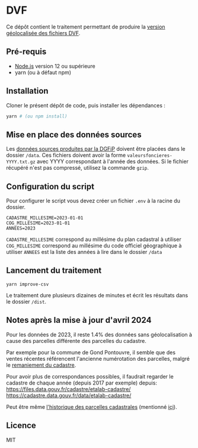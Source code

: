 # DVF

Ce dépôt contient le traitement permettant de produire la [version géolocalisée des fichiers DVF](https://www.data.gouv.fr/fr/datasets/demandes-de-valeurs-foncieres-geolocalisees/).

## Pré-requis

- [Node.js](https://nodejs.org) version 12 ou supérieure
- yarn (ou à défaut npm)

## Installation

Cloner le présent dépôt de code, puis installer les dépendances :

```bash
yarn # (ou npm install)
```

## Mise en place des données sources

Les [données sources produites par la DGFiP](https://www.data.gouv.fr/datasets/5c4ae55a634f4117716d5656) doivent être placées dans le dossier `/data`.
Ces fichiers doivent avoir la forme `valeursfoncieres-YYYY.txt.gz` avec YYYY correspondant à l'année des données. Si le fichier récupéré n'est pas compressé, utilisez la commande `gzip`.

## Configuration du script

Pour configurer le script vous devez créer un fichier `.env` à la racine du dossier.

```
CADASTRE_MILLESIME=2023-01-01
COG_MILLESIME=2023-01-01
ANNEES=2023
```

`CADASTRE_MILLESIME` correspond au millésime du plan cadastral à utiliser
`COG_MILLESIME` correspond au millésime du code officiel géographique à utiliser
`ANNEES` est la liste des années à lire dans le dossier `/data`

## Lancement du traitement

```
yarn improve-csv
```

Le traitement dure plusieurs dizaines de minutes et écrit les résultats dans le dossier `/dist`.

## Notes après la mise à jour d'avril 2024

Pour les données de 2023, il reste 1.4% des données sans géolocalisation à cause des parcelles différente
des parcelles du cadastre.

Par exemple pour la commune de Gond Pontouvre, il semble que des ventes récentes référencent
l'ancienne numérotation des parcelles, malgré le [remaniement du
cadastre](https://www.gond-pontouvre.fr/2021/03/09/remaniement-du-cadastre/).

Pour avoir plus de correspondances possibles, il faudrait regarder le cadastre de chaque année
(depuis 2017 par exemple) depuis:
https://files.data.gouv.fr/cadastre/etalab-cadastre/
https://cadastre.data.gouv.fr/data/etalab-cadastre/

Peut être même [l'historique des parcelles cadastrales](https://www.data.gouv.fr/fr/datasets/historique-des-parcelles-cadastrales-filiation/#/discussions) (mentionné [içi](https://github.com/datagouv/dvf/issues/20#issue-1222746867)).

## Licence

MIT
